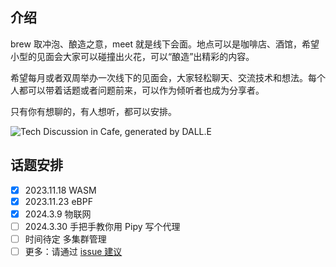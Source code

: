 ## 介绍

brew 取冲泡、酿造之意，meet 就是线下会面。地点可以是咖啡店、酒馆，希望小型的见面会大家可以碰撞出火花，可以“酿造”出精彩的内容。

希望每月或者双周举办一次线下的见面会，大家轻松聊天、交流技术和想法。每个人都可以带着话题或者问题前来，可以作为倾听者也成为分享者。

只有你有想聊的，有人想听，都可以安排。

![Tech Discussion in Cafe, generated by DALL.E](https://github.com/co-brew/brew-meet/assets/2224492/340bcca9-b3ed-4c77-bf1f-0c79c96945d1)

## 话题安排

- [x] 2023.11.18 WASM
- [x] 2023.11.23 eBPF
- [x] 2024.3.9 物联网
- [ ] 2024.3.30 手把手教你用 Pipy 写个代理
- [ ] 时间待定 多集群管理
- [ ] 更多：请通过 [issue 建议](https://github.com/co-brew/brew-meet/issues)
